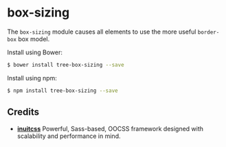 # box-sizing

The `box-sizing` module causes all elements to use the more useful `border-box`
box model.

Install using Bower:

```sh
$ bower install tree-box-sizing --save
```

Install using npm:

```sh
$ npm install tree-box-sizing --save
```

## Credits

* **[inuitcss](https://github.com/inuitcss)** Powerful, Sass-based, OOCSS
framework designed with scalability and performance in mind.

